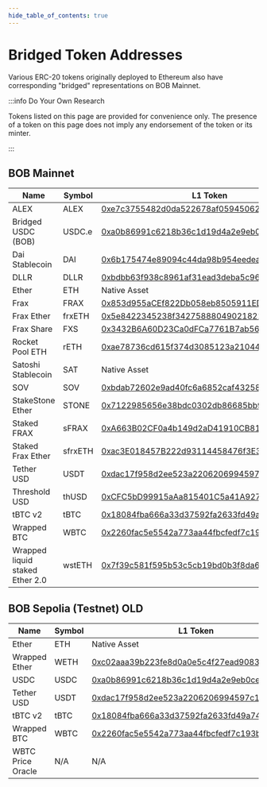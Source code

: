 ```yaml
---
hide_table_of_contents: true
---
```


# Bridged Token Addresses

Various ERC-20 tokens originally deployed to Ethereum also have corresponding "bridged" representations on BOB Mainnet.

:::info Do Your Own Research

Tokens listed on this page are provided for convenience only.
The presence of a token on this page does not imply any endorsement of the token or its minter.

:::

## BOB Mainnet

| Name                            | Symbol  | L1 Token                                                                                                              | L2 Token                                                                                                                    |
| ------------------------------- | ------- | --------------------------------------------------------------------------------------------------------------------- | --------------------------------------------------------------------------------------------------------------------------- |
| ALEX                            | ALEX    | [0xe7c3755482d0da522678af05945062d4427e0923](https://etherscan.io/address/0xe7c3755482d0da522678af05945062d4427e0923) | [0xa669e059fdcbdfc532a2edd658eb2922799eedb8](https://explorer.gobob.xyz/address/0xa669e059fdcbdfc532a2edd658eb2922799eedb8) |
| Bridged USDC (BOB)              | USDC.e  | [0xa0b86991c6218b36c1d19d4a2e9eb0ce3606eb48](https://etherscan.io/address/0xa0b86991c6218b36c1d19d4a2e9eb0ce3606eb48) | [0xe75D0fB2C24A55cA1e3F96781a2bCC7bdba058F0](https://explorer.gobob.xyz/address/0xe75D0fB2C24A55cA1e3F96781a2bCC7bdba058F0) |
| Dai Stablecoin                  | DAI     | [0x6b175474e89094c44da98b954eedeac495271d0f](https://etherscan.io/address/0x6b175474e89094c44da98b954eedeac495271d0f) | [0x6c851f501a3f24e29a8e39a29591cddf09369080](https://explorer.gobob.xyz/address/0x6c851f501a3f24e29a8e39a29591cddf09369080) |
| DLLR                            | DLLR    | [0xbdbb63f938c8961af31ead3deba5c96e6a323dd1](https://etherscan.io/address/0xbdbb63f938c8961af31ead3deba5c96e6a323dd1) | [0xf3107eEC1e6F067552C035FD87199e1A5169CB20](https://explorer.gobob.xyz/address/0xf3107eEC1e6F067552C035FD87199e1A5169CB20) |
| Ether                           | ETH     | Native Asset                                                                                                          | Native Asset                                                                                                                |
| Frax                            | FRAX    | [0x853d955aCEf822Db058eb8505911ED77F175b99e](https://etherscan.io/address/0x853d955aCEf822Db058eb8505911ED77F175b99e) | [0xc4a20a608616f18aa631316eeda9fb62d089361e](https://explorer.gobob.xyz/address/0xc4a20a608616f18aa631316eeda9fb62d089361e) |
| Frax Ether                      | frxETH  | [0x5e8422345238f34275888049021821e8e08caa1f](https://etherscan.io/address/0x5e8422345238f34275888049021821e8e08caa1f) | [0x4124CBBDE250a1a4bF94740491E79AB6a2eC0321](https://explorer.gobob.xyz/address/0x4124CBBDE250a1a4bF94740491E79AB6a2eC0321) |
| Frax Share                      | FXS     | [0x3432B6A60D23Ca0dFCa7761B7ab56459D9C964D0](https://etherscan.io/address/0x3432B6A60D23Ca0dFCa7761B7ab56459D9C964D0) | [0x15e35b19ad29c512103eaabb55154ef0ee6ca661](https://explorer.gobob.xyz/address/0x15e35b19ad29c512103eaabb55154ef0ee6ca661) |
| Rocket Pool ETH                 | rETH    | [0xae78736cd615f374d3085123a210448e74fc6393](https://etherscan.io/address/0xae78736cd615f374d3085123a210448e74fc6393) | [0xb5686c4f60904ec2bda6277d6fe1f7caa8d1b41a](https://explorer.gobob.xyz/address/0xb5686c4f60904ec2bda6277d6fe1f7caa8d1b41a) |
| Satoshi Stablecoin              | SAT     | Native Asset                                                                                                          | [0x78Fea795cBFcC5fFD6Fb5B845a4f53d25C283bDB](https://explorer.gobob.xyz/address/0x78Fea795cBFcC5fFD6Fb5B845a4f53d25C283bDB) |
| SOV                             | SOV     | [0xbdab72602e9ad40fc6a6852caf43258113b8f7a5](https://etherscan.io/address/0xbdab72602e9ad40fc6a6852caf43258113b8f7a5) | [0xba20a5e63eeEFfFA6fD365E7e540628F8fC61474](https://explorer.gobob.xyz/address/0xba20a5e63eeEFfFA6fD365E7e540628F8fC61474) |
| StakeStone Ether                | STONE   | [0x7122985656e38bdc0302db86685bb972b145bd3c](https://etherscan.io/address/0x7122985656e38bdc0302db86685bb972b145bd3c) | [0x96147a9ae9a42d7da551fd2322ca15b71032f342](https://explorer.gobob.xyz/address/0x96147a9ae9a42d7da551fd2322ca15b71032f342) |
| Staked FRAX                     | sFRAX   | [0xA663B02CF0a4b149d2aD41910CB81e23e1c41c32](https://etherscan.io/address/0xA663B02CF0a4b149d2aD41910CB81e23e1c41c32) | [0xb7eae04b995b3b365040dee99795112add43afa0](https://explorer.gobob.xyz/address/0xb7eae04b995b3b365040dee99795112add43afa0) |
| Staked Frax Ether               | sfrxETH | [0xac3E018457B222d93114458476f3E3416Abbe38F](https://etherscan.io/address/0xac3E018457B222d93114458476f3E3416Abbe38F) | [0x249d2952d1c678843e7cd7bf654efcec52f2f9e8](https://explorer.gobob.xyz/address/0x249d2952d1c678843e7cd7bf654efcec52f2f9e8) |
| Tether USD                      | USDT    | [0xdac17f958d2ee523a2206206994597c13d831ec7](https://etherscan.io/address/0xdac17f958d2ee523a2206206994597c13d831ec7) | [0x05d032ac25d322df992303dca074ee7392c117b9](https://explorer.gobob.xyz/address/0x05d032ac25d322df992303dca074ee7392c117b9) |
| Threshold USD                   | thUSD   | [0xCFC5bD99915aAa815401C5a41A927aB7a38d29cf](https://etherscan.io/address/0xCFC5bD99915aAa815401C5a41A927aB7a38d29cf) | [0xf7EF136751D7496021858c048FFA4f978C27831A](https://explorer.gobob.xyz/address/0xf7EF136751D7496021858c048FFA4f978C27831A) |
| tBTC v2                         | tBTC    | [0x18084fba666a33d37592fa2633fd49a74dd93a88](https://etherscan.io/address/0x18084fba666a33d37592fa2633fd49a74dd93a88) | [0xBBa2eF945D523C4e2608C9E1214C2Cc64D4fc2e2](https://explorer.gobob.xyz/address/0xBBa2eF945D523C4e2608C9E1214C2Cc64D4fc2e2) |
| Wrapped BTC                     | WBTC    | [0x2260fac5e5542a773aa44fbcfedf7c193bc2c599](https://etherscan.io/address/0x2260fac5e5542a773aa44fbcfedf7c193bc2c599) | [0x03c7054bcb39f7b2e5b2c7acb37583e32d70cfa3](https://explorer.gobob.xyz/address/0x03c7054bcb39f7b2e5b2c7acb37583e32d70cfa3) |
| Wrapped liquid staked Ether 2.0 | wstETH  | [0x7f39c581f595b53c5cb19bd0b3f8da6c935e2ca0](https://etherscan.io/address/0x7f39c581f595b53c5cb19bd0b3f8da6c935e2ca0) | [0x85008aE6198BC91aC0735CB5497CF125ddAAc528](https://explorer.gobob.xyz/address/0x85008aE6198BC91aC0735CB5497CF125ddAAc528) |

## BOB Sepolia (Testnet) **OLD**

| Name              | Symbol | L1 Token                                                                                                                      | L2 Token                                                                                                                            |
| ----------------- | ------ | ----------------------------------------------------------------------------------------------------------------------------- | ----------------------------------------------------------------------------------------------------------------------------------- |
| Ether             | ETH    | Native Asset                                                                                                                  | Native Asset                                                                                                                        |
| Wrapped Ether     | WETH   | [0xc02aaa39b223fe8d0a0e5c4f27ead9083c756cc2](https://sepolia.etherscan.io/address/0xc02aaa39b223fe8d0a0e5c4f27ead9083c756cc2) | [0x4200000000000000000000000000000000000006](https://testnet-explorer.gobob.xyz/address/0x4200000000000000000000000000000000000006) |
| USDC              | USDC   | [0xa0b86991c6218b36c1d19d4a2e9eb0ce3606eb48](https://sepolia.etherscan.io/address/0xa0b86991c6218b36c1d19d4a2e9eb0ce3606eb48) | [0x27c3321E40f039d10D5FF831F528C9CEAE601B1d](https://testnet-explorer.gobob.xyz/address/0x27c3321E40f039d10D5FF831F528C9CEAE601B1d) |
| Tether USD        | USDT   | [0xdac17f958d2ee523a2206206994597c13d831ec7](https://sepolia.etherscan.io/address/0xdac17f958d2ee523a2206206994597c13d831ec7) | [0xF58de5056b7057D74f957e75bFfe865F571c3fB6](https://testnet-explorer.gobob.xyz/address/0xF58de5056b7057D74f957e75bFfe865F571c3fB6) |
| tBTC v2           | tBTC   | [0x18084fba666a33d37592fa2633fd49a74dd93a88](https://sepolia.etherscan.io/address/0x18084fba666a33d37592fa2633fd49a74dd93a88) | [0xf87766ab34f863503d36394b624a436f436daf87](https://testnet-explorer.gobob.xyz/address/0xf87766ab34f863503d36394b624a436f436daf87) |
| Wrapped BTC       | WBTC   | [0x2260fac5e5542a773aa44fbcfedf7c193bc2c599](https://sepolia.etherscan.io/address/0x2260fac5e5542a773aa44fbcfedf7c193bc2c599) | [0x2868d708e442A6a940670d26100036d426F1e16b](https://testnet-explorer.gobob.xyz/address/0x2868d708e442A6a940670d26100036d426F1e16b) |
| WBTC Price Oracle | N/A    | N/A                                                                                                                           | [0x9AfBdFF0434acD4F325e3c35b739a62365099BCE](https://testnet-explorer.gobob.xyz/address/0x9AfBdFF0434acD4F325e3c35b739a62365099BCE) |
